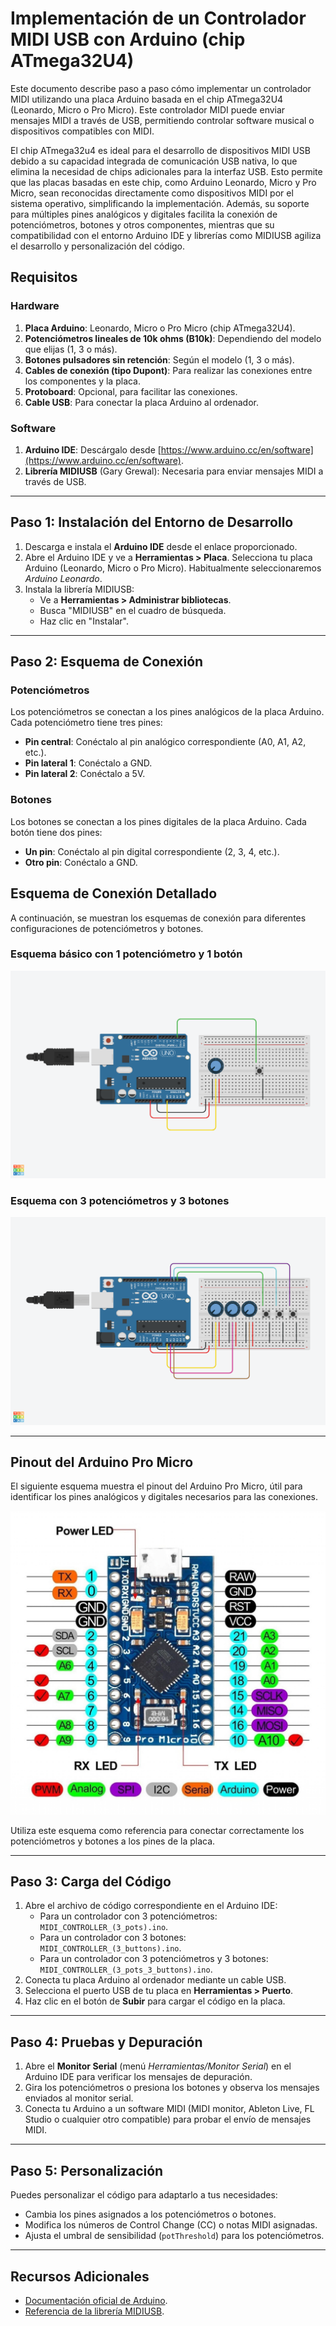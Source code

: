 # Implementación de un Controlador MIDI USB con Arduino (chip ATmega32U4)

Este documento describe paso a paso cómo implementar un controlador MIDI utilizando una placa Arduino basada en el chip ATmega32U4 (Leonardo, Micro o Pro Micro).
Este controlador MIDI puede enviar mensajes MIDI a través de USB, permitiendo controlar software musical o dispositivos compatibles con MIDI.

El chip ATmega32u4 es ideal para el desarrollo de dispositivos MIDI USB debido a su capacidad integrada de comunicación USB nativa, lo que elimina la necesidad de chips adicionales para la interfaz USB. Esto permite que las placas basadas en este chip, como Arduino Leonardo, Micro y Pro Micro, sean reconocidas directamente como dispositivos MIDI por el sistema operativo, simplificando la implementación. Además, su soporte para múltiples pines analógicos y digitales facilita la conexión de potenciómetros, botones y otros componentes, mientras que su compatibilidad con el entorno Arduino IDE y librerías como MIDIUSB agiliza el desarrollo y personalización del código.

## Requisitos

### Hardware
1. **Placa Arduino**: Leonardo, Micro o Pro Micro (chip ATmega32U4).
2. **Potenciómetros lineales de 10k ohms (B10k)**: Dependiendo del modelo que elijas (1, 3 o más).
3. **Botones pulsadores sin retención**: Según el modelo (1, 3 o más).
4. **Cables de conexión (tipo Dupont)**: Para realizar las conexiones entre los componentes y la placa.
5. **Protoboard**: Opcional, para facilitar las conexiones.
6. **Cable USB**: Para conectar la placa Arduino al ordenador.

### Software
1. **Arduino IDE**: Descárgalo desde [https://www.arduino.cc/en/software](https://www.arduino.cc/en/software).
2. **Librería MIDIUSB** (Gary Grewal): Necesaria para enviar mensajes MIDI a través de USB.

---

## Paso 1: Instalación del Entorno de Desarrollo

1. Descarga e instala el **Arduino IDE** desde el enlace proporcionado.
2. Abre el Arduino IDE y ve a **Herramientas > Placa**. Selecciona tu placa Arduino (Leonardo, Micro o Pro Micro). Habitualmente seleccionaremos *Arduino Leonardo*.
3. Instala la librería MIDIUSB:
   - Ve a **Herramientas > Administrar bibliotecas**.
   - Busca "MIDIUSB" en el cuadro de búsqueda.
   - Haz clic en "Instalar".

---

## Paso 2: Esquema de Conexión

### Potenciómetros
Los potenciómetros se conectan a los pines analógicos de la placa Arduino. Cada potenciómetro tiene tres pines:
- **Pin central**: Conéctalo al pin analógico correspondiente (A0, A1, A2, etc.).
- **Pin lateral 1**: Conéctalo a GND.
- **Pin lateral 2**: Conéctalo a 5V.

### Botones
Los botones se conectan a los pines digitales de la placa Arduino. Cada botón tiene dos pines:
- **Un pin**: Conéctalo al pin digital correspondiente (2, 3, 4, etc.).
- **Otro pin**: Conéctalo a GND.

## Esquema de Conexión Detallado

A continuación, se muestran los esquemas de conexión para diferentes configuraciones de potenciómetros y botones.

### Esquema básico con 1 potenciómetro y 1 botón
![Esquema básico con 1 potenciómetro y 1 botón](/ARDUINO_MIDI_CONTROLLER/images/1%20Pot-1%20Button.png)

### Esquema con 3 potenciómetros y 3 botones
![Esquema con 3 potenciómetros y 3 botones](/ARDUINO_MIDI_CONTROLLER/images/3%20Pot-3%20Button.png)

---

## Pinout del Arduino Pro Micro

El siguiente esquema muestra el pinout del Arduino Pro Micro, útil para identificar los pines analógicos y digitales necesarios para las conexiones.

![Pinout del Arduino Pro Micro](/ARDUINO_MIDI_CONTROLLER/images/arduino_ProMicro_pinout.jpg)

Utiliza este esquema como referencia para conectar correctamente los potenciómetros y botones a los pines de la placa.

---

## Paso 3: Carga del Código

1. Abre el archivo de código correspondiente en el Arduino IDE:
   - Para un controlador con 3 potenciómetros: `MIDI_CONTROLLER_(3_pots).ino`.
   - Para un controlador con 3 botones: `MIDI_CONTROLLER_(3_buttons).ino`.
   - Para un controlador con 3 potenciómetros y 3 botones: `MIDI_CONTROLLER_(3_pots_3_buttons).ino`.
2. Conecta tu placa Arduino al ordenador mediante un cable USB.
3. Selecciona el puerto USB de tu placa en **Herramientas > Puerto**.
4. Haz clic en el botón de **Subir** para cargar el código en la placa.

---

## Paso 4: Pruebas y Depuración

1. Abre el **Monitor Serial** (menú *Herramientas/Monitor Serial*) en el Arduino IDE para verificar los mensajes de depuración.
2. Gira los potenciómetros o presiona los botones y observa los mensajes enviados al monitor serial.
3. Conecta tu Arduino a un software MIDI (MIDI monitor, Ableton Live, FL Studio o cualquier otro compatible) para probar el envío de mensajes MIDI.

---

## Paso 5: Personalización

Puedes personalizar el código para adaptarlo a tus necesidades:
- Cambia los pines asignados a los potenciómetros o botones.
- Modifica los números de Control Change (CC) o notas MIDI asignadas.
- Ajusta el umbral de sensibilidad (`potThreshold`) para los potenciómetros.

---
## Recursos Adicionales

- [Documentación oficial de Arduino](https://www.arduino.cc/).
- [Referencia de la librería MIDIUSB](https://www.arduino.cc/reference/en/libraries/midiusb/).

